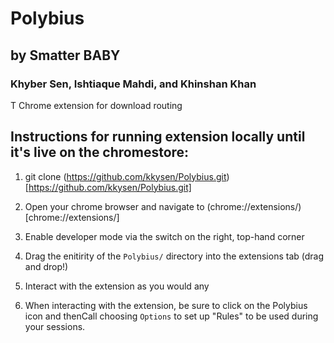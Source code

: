 # Polybius
## by Smatter BABY
### Khyber Sen, Ishtiaque Mahdi, and Khinshan Khan
T Chrome extension for download routing

## Instructions for running extension locally until it's live on the chromestore:
1. git clone (https://github.com/kkysen/Polybius.git)[https://github.com/kkysen/Polybius.git]
2. Open your chrome browser and navigate to (chrome://extensions/)[chrome://extensions/]
3. Enable developer mode via the switch on the right, top-hand corner
4. Drag the enitirity of the `Polybius/` directory into the extensions tab (drag and drop!)
5. Interact with the extension as you would any

6. When interacting with the extension, be sure to click on the Polybius icon and thenCall choosing `Options` to set up "Rules" to be used during your sessions.